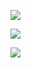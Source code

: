 

![](https://youpaiyun.zongqilive.cn/image/20200511153919.png)

![](https://youpaiyun.zongqilive.cn/image/20200511153927.png)

![](https://youpaiyun.zongqilive.cn/image/20200511153934.png)


